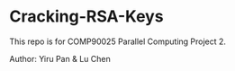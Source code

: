 # Cracking-RSA-Keys
This repo is for COMP90025 Parallel Computing Project 2.


Author: Yiru Pan & Lu Chen
